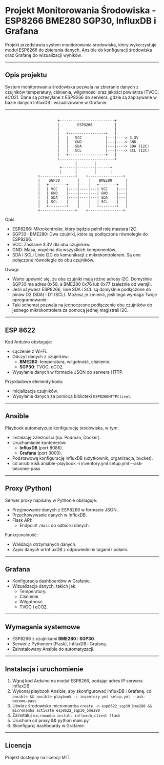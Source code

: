 # Projekt Monitorowania Środowiska - ESP8266 BME280 SGP30, InfluxDB i Grafana

Projekt przedstawia system monitorowania środowiska, który wykorzystuje moduł ESP8266 do zbierania danych, Ansible do konfiguracji środowiska oraz Grafanę do wizualizacji wyników.

---

## Opis projektu

System monitorowania środowiska pozwala na zbieranie danych z czujników temperatury, ciśnienia, wilgotności oraz jakości powietrza (TVOC, eCO2). Dane są przesyłane z ESP8266 do serwera, gdzie są zapisywane w bazie danych InfluxDB i wizualizowane w Grafanie.


---

##
                            +-------------------------+
                            |        ESP8266          |
                            |                         |
                            |   +-----------------+   |
                            |   |   VCC           |---|----> 3.3V
                            |   |   GND           |---|----> GND
                            |   |   SDA           |---|----> SDA (I2C)
                            |   |   SCL           |---|----> SCL (I2C)
                            |   +-----------------+   |
                            +-------------------------+
                                    |        |
                             +------|--------|------+
                             |      |        |      |
                   +----------------+    +----------------+
                   |    SGP30        |    |    BME280      |
                   |   +--------+    |    |   +--------+   |
                   |   | VCC    |----|----|---| VCC    |---|
                   |   | GND    |----|----|---| GND    |---|
                   |   | SDA    |----|----|---| SDA    |---|
                   |   | SCL    |----|----|---| SCL    |---|
                   |   +--------+    |    |   +--------+   |
                   +----------------+    +----------------+
Opis:
 - ESP8266: Mikrokontroler, który będzie pełnił rolę mastera I2C.
 - SGP30 i BME280: Dwa czujniki, które są podłączone równolegle do ESP8266.
 - VCC: Zasilanie 3.3V dla obu czujników.
 - GND: Masa, wspólna dla wszystkich komponentów.
 - SDA i SCL: Linie I2C do komunikacji z mikrokontrolerem. Są one połączone równolegle do obu czujników.

Uwagi:
 - Warto upewnić się, że oba czujniki mają różne adresy I2C. Domyślnie SGP30 ma adres 0x58, a BME280 0x76 lub 0x77 (zależnie od wersji).
 - Jeśli używasz ESP8266, linie SDA i SCL są domyślnie podłączone do pinów D2 (SDA) i D1 (SCL). Możesz je zmienić, jeśli tego wymaga Twoje oprogramowanie.
 - Taki schemat pozwala na jednoczesne podłączenie obu czujników do jednego mikrokontrolera za pomocą jednej magistrali I2C.


---

##  ESP 8622

Kod Arduino obsługuje:
- Łączenie z Wi-Fi.
- Odczyt danych z czujników:
  - **BME280**: temperatura, wilgotność, ciśnienie.
  - **SGP30**: TVOC, eCO2.
- Wysyłanie danych w formacie JSON do serwera HTTP.

Przykładowe elementy kodu:
- Inicjalizacja czujników.
- Wysyłanie danych za pomocą biblioteki `ESP8266HTTPClient`.

---

##  Ansible

Playbook automatyzuje konfigurację środowiska, w tym:
- Instalację zależności (np. Podman, Docker).
- Uruchamianie kontenerów:
  - **InfluxDB** (port 8086).
  - **Grafana** (port 3000).
- Podstawową konfigurację InfluxDB (użytkownik, organizacja, bucket).
- cd ansible && ansible-playbook -i inventory.yml setup.yml --ask-become-pass

---

##  Proxy (Python)

Serwer proxy napisany w Pythonie obsługuje:
- Przyjmowanie danych z ESP8266 w formacie JSON.
- Przechowywanie danych w InfluxDB.
- Flask API:
  - Endpoint `/data` do odbioru danych.

Funkcjonalność:
- Walidacja otrzymanych danych.
- Zapis danych w InfluxDB z odpowiednimi tagami i polami.

---

##  Grafana

- Konfiguracja dashboardów w Grafanie.
- Wizualizacja danych, takich jak:
  - Temperatury.
  - Ciśnienie.
  - Wilgotność.
  - TVOC i eCO2.

---

## Wymagania systemowe

- ESP8266 z czujnikami **BME280** i **SGP30**.
- Serwer z Pythonem (Flask), InfluxDB i Grafaną.
- Zainstalowany Ansible do automatyzacji.

---

## Instalacja i uruchomienie

1. Wgraj kod Arduino na moduł ESP8266, podając adres IP serwera InfluxDB
2. Wykonaj playbook Ansible, aby skonfigurować InfluxDB i Grafanę. cd `ansible && ansible-playbook -i inventory.yml setup.yml --ask-become-pass`
3. Utwórz środowisko micromamba `create -n esp8622_sqp30_bme280 && micromamba activate esp8622_sqp30_bme280`
4. Zainstaluj `micromamba install influxdb_client flask`
5. Uruchom cd proxy && python main.py`
6. Skonfiguruj dashboardy w Grafanie.

---

## Licencja

Projekt dostępny na licencji MIT.
